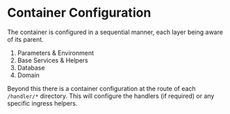 # Container Configuration

The container is configured in a sequential manner, each layer being aware of its parent.

1. Parameters & Environment
2. Base Services & Helpers
3. Database
4. Domain

Beyond this there is a container configuration at the route of each `/handler/*` directory.
This will configure the handlers (if required) or any specific ingress helpers.
